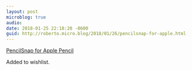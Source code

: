 ```yaml
---
layout: post
microblog: true
audio: 
date: 2018-01-25 22:18:20 -0600
guid: http://roberto.micro.blog/2018/01/26/pencilsnap-for-apple.html
---
```

[PencilSnap for Apple Pencil](https://www.twelvesouth.com/product/pencilsnap)

Added to wishlist. 
